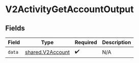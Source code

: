 # V2ActivityGetAccountOutput


## Fields

| Field                                                       | Type                                                        | Required                                                    | Description                                                 |
| ----------------------------------------------------------- | ----------------------------------------------------------- | ----------------------------------------------------------- | ----------------------------------------------------------- |
| `data`                                                      | [shared.V2Account](../../../sdk/models/shared/v2account.md) | :heavy_check_mark:                                          | N/A                                                         |